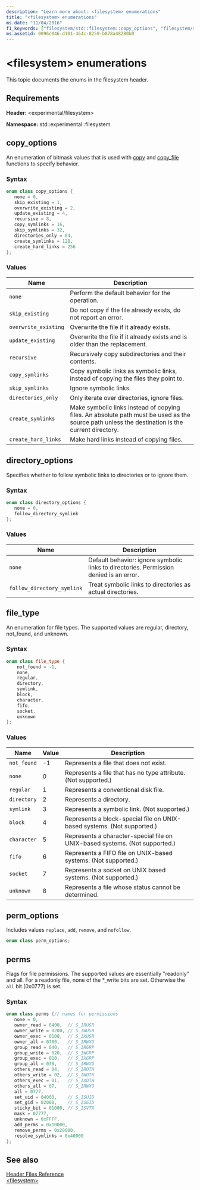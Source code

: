 ```yaml
---
description: "Learn more about: <filesystem> enumerations"
title: "<filesystem> enumerations"
ms.date: "11/04/2016"
f1_keywords: ["filesystem/std::filesystem::copy_options", "filesystem/std::experimental::filesystem::copy_options", "filesystem/std::filesystem::directory_options", "filesystem/std::experimental::filesystem::directory_options", "filesystem/std::filesystem::file_type", "filesystem/std::experimental::filesystem::file_type", "filesystem/std::filesystem::perms", "filesystem/std::experimental::filesystem::perms"]
ms.assetid: 0096c046-d101-464c-8259-b878a48280b0
---
```

# &lt;filesystem&gt; enumerations

This topic documents the enums in the filesystem header.

## Requirements

**Header:** \<experimental/filesystem>

**Namespace:** std::experimental::filesystem

## <a name="copy_options"></a> copy_options

An enumeration of bitmask values that is used with [copy](filesystem-functions.md#copy) and [copy_file](filesystem-functions.md#copy_file) functions to specify behavior.

### Syntax

```cpp
enum class copy_options {
   none = 0,
   skip_existing = 1,
   overwrite_existing = 2,
   update_existing = 4,
   recursive = 8,
   copy_symlinks = 16,
   skip_symlinks = 32,
   directories_only = 64,
   create_symlinks = 128,
   create_hard_links = 256
};
```

### Values

| Name | Description |
|------------|-----------------|
|`none`|Perform the default behavior for the operation.|
|`skip_existing`|Do not copy if the file already exists, do not report an error.|
|`overwrite_existing`|Overwrite the file if it already exists.|
|`update_existing`|Overwrite the file if it already exists and is older than the replacement.|
|`recursive`|Recursively copy subdirectories and their contents.|
|`copy_symlinks`|Copy symbolic links as symbolic links, instead of copying the files they point to.|
|`skip_symlinks`|Ignore symbolic links.|
|`directories_only`|Only iterate over directories, ignore files.|
|`create_symlinks`|Make symbolic links instead of copying files. An absolute path must be used as the source path unless the destination is the current directory.|
|`create_hard_links`|Make hard links instead of copying files.|

## <a name="directory_options"></a> directory_options

Specifies whether to follow symbolic links to directories or to ignore them.

### Syntax

```cpp
enum class directory_options {
   none = 0,
   follow_directory_symlink
};
```

### Values

|Name|Description|
|----------|-----------------|
|`none`|Default behavior: ignore symbolic links to directories. Permission denied is an error.|
|`follow_directory_symlink`|Treat symbolic links to directories as actual directories.|

## <a name="file_type"></a> file_type

An enumeration for file types. The supported values are regular, directory, not_found, and unknown.

### Syntax

```cpp
enum class file_type {
    not_found = -1,
    none,
    regular,
    directory,
    symlink,
    block,
    character,
    fifo,
    socket,
    unknown
};
```

### Values

|Name|Value|Description|
|----------|-----------|-----------------|
|`not_found`|-1|Represents a file that does not exist.|
|`none`|0|Represents a file that has no type attribute. (Not supported.)|
|`regular`|1|Represents a conventional disk file.|
|`directory`|2|Represents a directory.|
|`symlink`|3|Represents a symbolic link. (Not supported.)|
|`block`|4|Represents a block-special file on UNIX-based systems. (Not supported.)|
|`character`|5|Represents a character-special file on UNIX-based systems. (Not supported.)|
|`fifo`|6|Represents a FIFO file on UNIX-based systems. (Not supported.)|
|`socket`|7|Represents a socket on UNIX based systems. (Not supported.)|
|`unknown`|8|Represents a file whose status cannot be determined.|

## <a name="perm_options"></a> perm_options

Includes values `replace`, `add`, `remove`, and `nofollow`.

```cpp
enum class perm_options;
```

## <a name="perms"></a> perms

Flags for file permissions. The supported values are essentially "readonly" and all. For a readonly file, none of the *_write bits are set. Otherwise the `all` bit (0x0777) is set.

### Syntax

```cpp
enum class perms {// names for permissions
   none = 0,
   owner_read = 0400,  // S_IRUSR
   owner_write = 0200, // S_IWUSR
   owner_exec = 0100,  // S_IXUSR
   owner_all = 0700,   // S_IRWXU
   group_read = 040,   // S_IRGRP
   group_write = 020,  // S_IWGRP
   group_exec = 010,   // S_IXGRP
   group_all = 070,    // S_IRWXG
   others_read = 04,   // S_IROTH
   others_write = 02,  // S_IWOTH
   others_exec = 01,   // S_IXOTH
   others_all = 07,    // S_IRWXO
   all = 0777,
   set_uid = 04000,    // S_ISUID
   set_gid = 02000,    // S_ISGID
   sticky_bit = 01000, // S_ISVTX
   mask = 07777,
   unknown = 0xFFFF,
   add_perms = 0x10000,
   remove_perms = 0x20000,
   resolve_symlinks = 0x40000
};
```

## See also

[Header Files Reference](../standard-library/cpp-standard-library-header-files.md)\
[\<filesystem>](../standard-library/filesystem.md)

